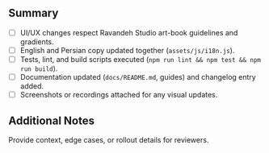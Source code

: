 ## Summary
- [ ] UI/UX changes respect Ravandeh Studio art-book guidelines and gradients.
- [ ] English and Persian copy updated together (`assets/js/i18n.js`).
- [ ] Tests, lint, and build scripts executed (`npm run lint && npm test && npm run build`).
- [ ] Documentation updated (`docs/README.md`, guides) and changelog entry added.
- [ ] Screenshots or recordings attached for any visual updates.

## Additional Notes
Provide context, edge cases, or rollout details for reviewers.
